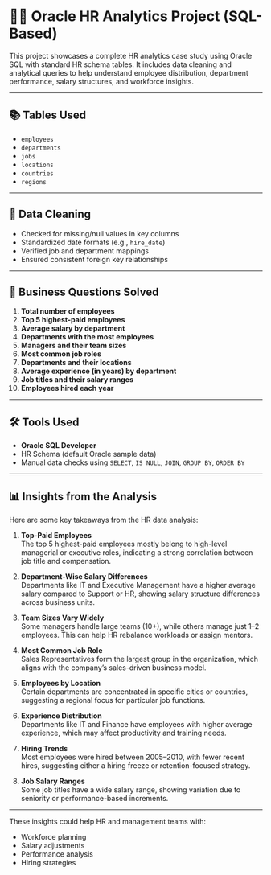 # 🧑‍💼 Oracle HR Analytics Project (SQL-Based)

This project showcases a complete HR analytics case study using Oracle SQL with standard HR schema tables. It includes data cleaning and analytical queries to help understand employee distribution, department performance, salary structures, and workforce insights.

---

## 📚 Tables Used

- `employees`
- `departments`
- `jobs`
- `locations`
- `countries`
- `regions`

---

## 🧹 Data Cleaning

- Checked for missing/null values in key columns
- Standardized date formats (e.g., `hire_date`)
- Verified job and department mappings
- Ensured consistent foreign key relationships

---

## 🔎 Business Questions Solved

1. **Total number of employees**
2. **Top 5 highest-paid employees**
3. **Average salary by department**
4. **Departments with the most employees**
5. **Managers and their team sizes**
6. **Most common job roles**
7. **Departments and their locations**
8. **Average experience (in years) by department**
9. **Job titles and their salary ranges**
10. **Employees hired each year**

---

## 🛠️ Tools Used

- **Oracle SQL Developer**
- HR Schema (default Oracle sample data)
- Manual data checks using `SELECT`, `IS NULL`, `JOIN`, `GROUP BY`, `ORDER BY`

---

## 📊 Insights from the Analysis

Here are some key takeaways from the HR data analysis:

1. **Top-Paid Employees**  
   The top 5 highest-paid employees mostly belong to high-level managerial or executive roles, indicating a strong correlation between job title and compensation.

2. **Department-Wise Salary Differences**  
   Departments like IT and Executive Management have a higher average salary compared to Support or HR, showing salary structure differences across business units.

3. **Team Sizes Vary Widely**  
   Some managers handle large teams (10+), while others manage just 1–2 employees. This can help HR rebalance workloads or assign mentors.

4. **Most Common Job Role**  
   Sales Representatives form the largest group in the organization, which aligns with the company’s sales-driven business model.

5. **Employees by Location**  
   Certain departments are concentrated in specific cities or countries, suggesting a regional focus for particular job functions.

6. **Experience Distribution**  
   Departments like IT and Finance have employees with higher average experience, which may affect productivity and training needs.

7. **Hiring Trends**  
   Most employees were hired between 2005–2010, with fewer recent hires, suggesting either a hiring freeze or retention-focused strategy.

8. **Job Salary Ranges**  
   Some job titles have a wide salary range, showing variation due to seniority or performance-based increments.

---

These insights could help HR and management teams with:
- Workforce planning
- Salary adjustments
- Performance analysis
- Hiring strategies




